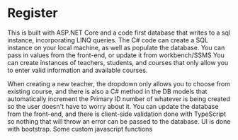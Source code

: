 # Register
This is built with ASP.NET Core and a code first database that writes to a sql instance, incorporating LINQ queries.
The C# code can create a SQL instance on your local machine, as well as populate the database.
You can pass in values from the front-end, or update it from workbench/SSMS
You can create instances of teachers, students, and courses that only allow you to enter valid information and available courses.

When creating a new teacher, the dropdown only allows you to choose from existing course, and there is also a C# method in the DB models
that automatically increment the Primary ID number of whatever is being created so the user doesn't have to worry about it.
You can update the database from the front-end, and there is client-side validation done
with TypeScript so nothing that will throw an error can be passed to the database.
UI is done with bootstrap. 
Some custom javascript functions


